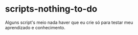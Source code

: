 # scripts-nothing-to-do
Alguns script's meio nada haver que eu crie só para testar meu aprendizado e conhecimento. 
